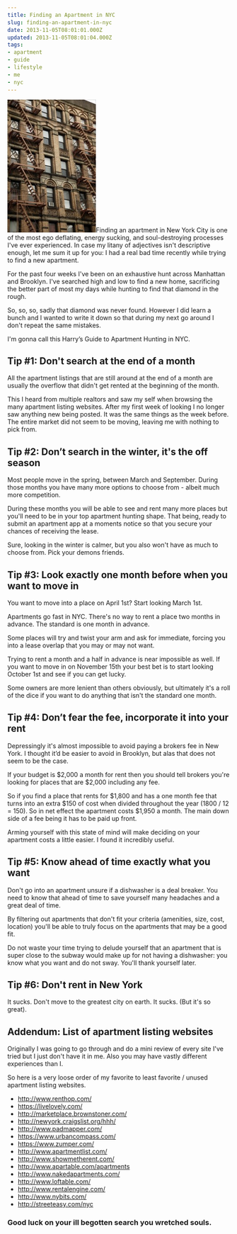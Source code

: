 ```yaml
---
title: Finding an Apartment in NYC
slug: finding-an-apartment-in-nyc
date: 2013-11-05T08:01:01.000Z
updated: 2013-11-05T08:01:04.000Z
tags:
- apartment
- guide
- lifestyle
- me
- nyc
---
```


<p><a href="http://blog.harrywolff.com/finding-an-apartment-in-nyc/apartment/" rel="attachment wp-att-2731"><img src="/images/posts/2013/11/apartment-200x300.jpg" alt="apartment" width="200" height="300" class="alignright size-medium wp-image-2731" /></a>Finding an apartment in New York City is one of the most ego deflating, energy sucking, and soul-destroying processes I've ever experienced. In case my litany of adjectives isn't descriptive enough, let me sum it up for you: I had a real bad time recently while trying to find a new apartment.</p>

<p>For the past four weeks I've been on an exhaustive hunt across Manhattan and Brooklyn. I've searched high and low to find a new home, sacrificing the better part of most my days while hunting to find that diamond in the rough.</p>

<p>So, so, so, sadly that diamond was never found. However I did learn a bunch and I wanted to write it down so that during my next go around I don't repeat the same mistakes.</p>

<p>I'm gonna call this Harry’s Guide to Apartment Hunting in NYC.
<!--more--></p>

<h2>Tip #1: Don't search at the end of a month</h2>

<p>All the apartment listings that are still around at the end of a month are usually the overflow that didn't get rented at the beginning of the month.</p>

<p>This I heard from multiple realtors and saw my self when browsing the many apartment listing websites. After my first week of looking I no longer saw anything new being posted. It was the same things as the week before. The entire market did not seem to be moving, leaving me with nothing to pick from.</p>

<h2>Tip #2: Don’t search in the winter, it's the off season</h2>

<p>Most people move in the spring, between March and September. During those months you have many more options to choose from - albeit much more competition.</p>

<p>During these months you will be able to see and rent many more places but you'll need to be in your top apartment hunting shape. That being, ready to submit an apartment app at a moments notice so that you secure your chances of receiving the lease.</p>

<p>Sure, looking in the winter is calmer, but you also won't have as much to choose from. Pick your demons friends.</p>

<h2>Tip #3: Look exactly one month before when you want to move in</h2>

<p>You want to move into a place on April 1st? Start looking March 1st.</p>

<p>Apartments go fast in NYC. There's no way to rent a place two months in advance. The standard is one month in advance.</p>

<p>Some places will try and twist your arm and ask for immediate, forcing you into a lease overlap that you may or may not want.</p>

<p>Trying to rent a month and a half in advance is near impossible as well. If you want to move in on November 15th your best bet is to start looking October 1st and see if you can get lucky.</p>

<p>Some owners are more lenient than others obviously, but ultimately it's a roll of the dice if you want to do anything that isn't the standard one month.</p>

<h2>Tip #4: Don’t fear the fee, incorporate it into your rent</h2>

<p>Depressingly it's almost impossible to avoid paying a brokers fee in New York. I thought it’d be easier to avoid in Brooklyn, but alas that does not seem to be the case.</p>

<p>If your budget is $2,000 a month for rent then you should tell brokers you're looking for places that are $2,000 including any fee.</p>

<p>So if you find a place that rents for $1,800 and has a one month fee that turns into an extra $150 of cost when divided throughout the year (1800 / 12 = 150). So in net effect the apartment costs $1,950 a month. The main down side of a fee being it has to be paid up front.</p>

<p>Arming yourself with this state of mind will make deciding on your apartment costs a little easier. I found it incredibly useful.</p>

<h2>Tip #5: Know ahead of time exactly what you want</h2>

<p>Don't go into an apartment unsure if a dishwasher is a deal breaker. You need to know that ahead of time to save yourself many headaches and a great deal of time.</p>

<p>By filtering out apartments that don't fit your criteria (amenities, size, cost, location) you'll be able to truly focus on the apartments that may be a good fit.</p>

<p>Do not waste your time trying to delude yourself that an apartment that is super close to the subway would make up for not having a dishwasher: you know what you want and do not sway. You'll thank yourself later.</p>

<h2>Tip #6: Don't rent in New York</h2>

<p>It sucks. Don't move to the greatest city on earth. It sucks. (But it's so great).</p>

<h2>Addendum: List of apartment listing websites</h2>

<p>Originally I was going to go through and do a mini review of every site I've tried but I just don't have it in me. Also you may have vastly different experiences than I.</p>

<p>So here is a very loose order of my favorite to least favorite / unused apartment listing websites.</p>

<ul>
<li><a href="http://www.renthop.com/" target="_blank">http://www.renthop.com/</a></li>
<li><a href="https://livelovely.com/" target="_blank">https://livelovely.com/</a></li>
<li><a href="http://marketplace.brownstoner.com/" target="_blank">http://marketplace.brownstoner.com/</a></li>
<li><a href="http://newyork.craigslist.org/hhh/" target="_blank">http://newyork.craigslist.org/hhh/</a></li>
<li><a href="http://www.padmapper.com/" target="_blank">http://www.padmapper.com/</a></li>
<li><a href="https://www.urbancompass.com/" target="_blank">https://www.urbancompass.com/</a></li>
<li><a href="https://www.zumper.com/" target="_blank">https://www.zumper.com/</a></li>
<li><a href="http://www.apartmentlist.com/" target="_blank">http://www.apartmentlist.com/</a></li>
<li><a href="http://www.showmetherent.com/" target="_blank">http://www.showmetherent.com/</a></li>
<li><a href="http://www.apartable.com/apartments" target="_blank">http://www.apartable.com/apartments</a></li>
<li><a href="http://www.nakedapartments.com/" target="_blank">http://www.nakedapartments.com/</a></li>
<li><a href="http://www.loftable.com/" target="_blank">http://www.loftable.com/</a></li>
<li><a href="http://www.rentalengine.com/" target="_blank">http://www.rentalengine.com/</a></li>
<li><a href="http://www.nybits.com/" target="_blank">http://www.nybits.com/</a></li>
<li><a href="http://streeteasy.com/nyc" target="_blank">http://streeteasy.com/nyc</a></li>
</ul>

<h3>Good luck on your ill begotten search you wretched souls.</h3>

